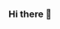 ### Hi there 👋

<!--
**jemsofttechnologies/jemsofttechnologies** is a ✨ _special_ ✨ repository because its `README.md` (this file) appears on your GitHub profile.

Here are some ideas to get you started:

- 🔭 I’m currently working on ai-powered meetings platform
- 🌱 I’m currently learning goLang
- 👯 I’m looking to collaborate on ...
- 💬 Ask me about fullstask development and AI
- 📫 How to reach me: jemsofttechnologies@gmail.com
-->
